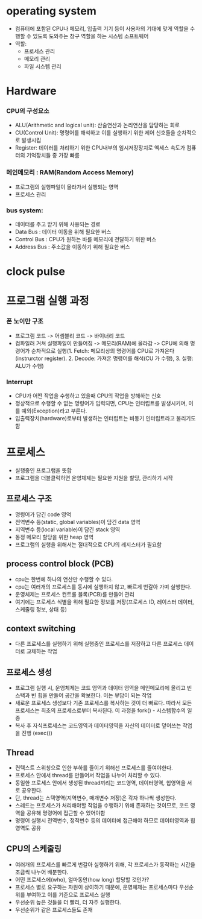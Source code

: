 # operating system
- 컴퓨터에 포함된 CPU나 메모리, 입출력 기기 등이 사용자의 기대에 맞게 역할을 수행할 수 있도록 도와주는 창구 역할을 하는 시스템 소프트웨어
- 역할:
    - 프로세스 관리
    - 메모리 관리
    - 파일 시스템 관리

# Hardware
###  CPU의 구성요소
- ALU(Arithmetic and logical unit): 산술연산과 논리연산을 담당하는 회로 
- CU(Control Unit): 명령어를 해석하고 이를 실행하기 위한 제어 신호들을 순차적으로 발생시킴
- Register: 데이러를 처리하기 위한 CPU내부의 임시저장장치로 엑세스 속도가 컴퓨터의 기억장치들 중 가장 빠름

### 메인메모리 : RAM(Random Access Memory) 
- 프로그램의 실행파일이 올라가서 실행되는 영역
- 프로세스 관리


### bus system: 
- 데이터를 주고 받기 위해 사용되는 경로
- Data Bus : 데이터 이동을 위해 필요한 버스
- Control Bus : CPU가 원하는 바를 메모리에 전달하기 위한 버스
- Address Bus : 주소값을 이동하기 위해 필요한 버스


# clock pulse

# 프로그램 실행 과정
### 폰 노이만 구조

- 프로그램 코드 -> 어셈블리 코드 -> 바이너리 코드
- 컴파일러 거쳐 실행파일이 만들어짐 -> 메모리(RAM)에 올라감 -> CPU에 의해 명령어가 순차적으로 실행(1. Fetch: 메모리상의 명령어를 CPU로 가져온다(instrurctor register). 2. Decode: 가져온 명령어를 해석(CU 가 수행), 3. 실행: ALU가 수행)

### Interrupt
- CPU가 어떤 작업을 수행하고 있을때 CPU의 작업을 방해하는 신호
- 정상적으로 수행할 수 없는 명령어가 입력되면, CPU는 인터럽트를 발생시키며, 이를 예외(Exception)라고 부른다.
- 입출력장치(hardware)로부터 발생하는 인터럽트는 비동기 인터럽트라고 불리기도 함


# 프로세스
- 실행중인 프로그램을 뜻함
- 프로그램을 더블클릭하면 운영체제는 필요한 지원을 할당, 관리하기 시작

## 프로세스 구조
- 명령어가 담긴 code 영억
- 전역변수 등(static, global variables)이 담긴 data 영역
- 지역변수 등(local variable)이 담긴 stack 영역
- 동정 메모리 할당을 위한 heap 영역
- 프로그램의 실행을 위해서는 절대적으로 CPU의 레지스터가 필요함

## process control block (PCB)
- cpu는 한번에 하나의 연산만 수행할 수 있다.
- cpu는 여러개의 프로세스를 동시에 실행하지 않고, 빠르게 번갈아 가며 실행한다.
- 운영체제는 프로세스 컨트롤 블록(PCB)를 만들어 관리
- 여기에는 프로세스 식별을 위해 필요한 정보를 저장(프로세스 ID, 레이스터 데이터, 스케줄링 정보, 상태 등)

## context switching
- 다른 프로세스를 실행하기 위해 실행중인 프로세스를 저장하고 다른 프로세스 데이터로 교체하는 작업

## 프로세스 생성
- 프로그램 실행 시, 운영체제는 코드 영역과 데이터 영역을 메인메모리에 올리고 빈 스택과 빈 힙을 만들어 공간을 확보한다. 이는 부담이 되는 작업
- 새로운 프로세스 생성보다 기존 프로세스를 복사하는 것이 더 빠르다. 따라서 모든 프로세스는 최초의 프로세스로부터 복사된다. 이 과정을 fork() - 시스템함수의 일종
- 복사 후 자식프로세스는 코드영역과 데이터영역을 자신의 데이터로 덮어쓰는 작업을 진행 (exec())

## Thread
- 컨텍스트 스위칭으로 인한 부하를 줄이기 위해선 프로세스를 줄여야한다.
- 프로세스 안에서 thread를 만들어서 작업을 나누어 처리할 수 있다. 
- 동일한 프로세스 안에서 생성된 thread끼리는 코드영역, 데이터영역, 힙영역을 서로 공유한다.
- 단, thread는 스택영역(지역변수, 매개변수 저장)은 각자 하나씩 생성한다. 
- 스레드는 프로세스가 처리해야할 작업을 수행하기 위해 존재하는 것이므로, 코드 영역을 공유해 명령어에 접근할 수 있어야함
- 명령어 실행시 전역변수, 정적변수 등의 데이터에 접근해야 하므로 데이터영역과 힙 영역도 공유

## CPU의 스케줄링
- 여러개의 프로세스를 빠르게 번갈아 실행하기 위해, 각 프로세스가 동작하는 시간을 조금씩 나누어 배분한다. 
- 어떤 프로세스에(who), 얼마동안(how long) 할당할 것인가? 
- 프로세스 별로 요구하는 자원이 상이하기 때문에, 운영체제는 프로세스마다 우선순위를 부여하고 이를 기준으로 프로세스 실행
- 우선순위 높은 것들을 더 빨리, 더 자주 실행한다.
- 우선순위가 같은 프로세스들도 존재
